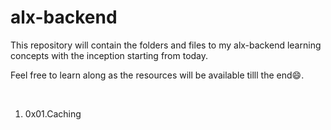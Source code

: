 # alx-backend
<p>This repository will contain the folders and files to my alx-backend learning concepts with the inception starting from today.</p<br>
<p>Feel free to learn along as the resources will be available tilll the end😄.</p><br>

1. 0x01.Caching
